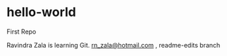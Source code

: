 # hello-world
First Repo


Ravindra Zala is learning Git. rn_zala@hotmail.com , readme-edits branch
